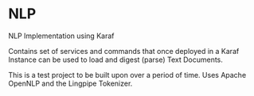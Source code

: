 # NLP
NLP Implementation using Karaf

Contains set of services and commands that once deployed in a Karaf Instance can be used to load and digest (parse) Text Documents.

This is a test project to be built upon over a period of time.
Uses Apache OpenNLP and the Lingpipe Tokenizer.
